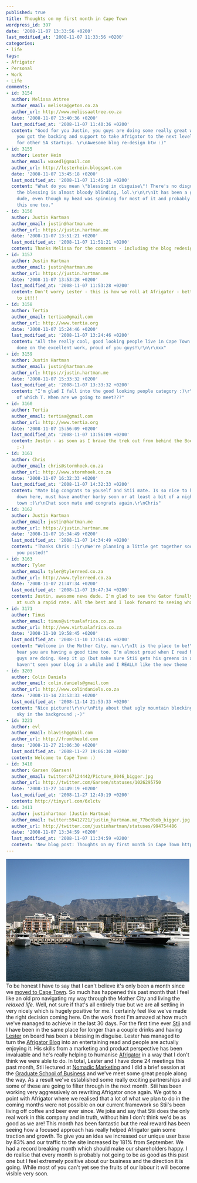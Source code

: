 ```yaml
---
published: true
title: Thoughts on my first month in Cape Town
wordpress_id: 397
date: '2008-11-07 13:33:56 +0200'
last_modified_at: '2008-11-07 11:33:56 +0200'
categories:
- life
tags:
- Afrigator
- Personal
- Work
- Life
comments:
- id: 3154
  author: Melissa Attree
  author_email: melissa@geton.co.za
  author_url: http://www.melissaattree.co.za
  date: '2008-11-07 13:40:36 +0200'
  last_modified_at: '2008-11-07 11:40:36 +0200'
  content: "Good for you Justin, you guys are doing some really great work. I'm glad
    you got the backing and support to take Afrigator to the next level, it's encouraging
    for other SA startups. \r\nAwesome blog re-design btw :)"
- id: 3155
  author: Lester Hein
  author_email: waxedl@gmail.com
  author_url: http://lesterhein.blogspot.com
  date: '2008-11-07 13:45:18 +0200'
  last_modified_at: '2008-11-07 11:45:18 +0200'
  content: "What do you mean \"blessing in disguise\"! There's no disguise here -
    the blessing is almost bloody blinding, lol.\r\n\r\nIt has been a great month
    dude, even though my head was spinning for most of it and probably will be for
    this one too."
- id: 3156
  author: Justin Hartman
  author_email: justin@hartman.me
  author_url: https://justin.hartman.me
  date: '2008-11-07 13:51:21 +0200'
  last_modified_at: '2008-11-07 11:51:21 +0200'
  content: Thanks Melissa for the comments - including the blog redesign :)
- id: 3157
  author: Justin Hartman
  author_email: justin@hartman.me
  author_url: https://justin.hartman.me
  date: '2008-11-07 13:53:28 +0200'
  last_modified_at: '2008-11-07 11:53:28 +0200'
  content: Don't worry Lester - this is how we roll at Afrigator - better get used
    to it!!!
- id: 3158
  author: Tertia
  author_email: tertiaa@gmail.com
  author_url: http://www.tertia.org
  date: '2008-11-07 15:24:46 +0200'
  last_modified_at: '2008-11-07 13:24:46 +0200'
  content: "All the really cool, good looking people live in Cape Town.  \r\n\r\n\r\nWell
    done on the excellent work, proud of you guys!\r\n\r\nxx"
- id: 3159
  author: Justin Hartman
  author_email: justin@hartman.me
  author_url: https://justin.hartman.me
  date: '2008-11-07 15:33:32 +0200'
  last_modified_at: '2008-11-07 13:33:32 +0200'
  content: "I'm glad I fall into the good looking people category :)\r\n\r\nSpeaking
    of which T. When are we going to meet???"
- id: 3160
  author: Tertia
  author_email: tertiaa@gmail.com
  author_url: http://www.tertia.org
  date: '2008-11-07 15:56:09 +0200'
  last_modified_at: '2008-11-07 13:56:09 +0200'
  content: Justin - as soon as I brave the trek out from behind the Boerie curtain
    ;-)
- id: 3161
  author: Chris
  author_email: chris@stormhoek.co.za
  author_url: http://www.stormhoek.co.za
  date: '2008-11-07 16:32:33 +0200'
  last_modified_at: '2008-11-07 14:32:33 +0200'
  content: "Mate big congrats to youself and Stii mate. Is so nice to have you guys
    down here, must have another barby soon or at least a bit of a night out on the
    town :)\r\nChat soon mate and congrats again.\r\nChris"
- id: 3162
  author: Justin Hartman
  author_email: justin@hartman.me
  author_url: https://justin.hartman.me
  date: '2008-11-07 16:34:49 +0200'
  last_modified_at: '2008-11-07 14:34:49 +0200'
  content: "Thanks Chris :)\r\nWe're planning a little get together soon. Will keep
    you posted!"
- id: 3163
  author: Tyler
  author_email: tyler@tylerreed.co.za
  author_url: http://www.tylerreed.co.za
  date: '2008-11-07 21:47:34 +0200'
  last_modified_at: '2008-11-07 19:47:34 +0200'
  content: Justin, awesome news dude. I'm glad to see the Gator finally taking off
    at such a rapid rate. All the best and I look forward to seeing what happens next.
- id: 3171
  author: Tinus
  author_email: tinus@virtualafrica.co.za
  author_url: http://www.virtualafrica.co.za
  date: '2008-11-10 19:58:45 +0200'
  last_modified_at: '2008-11-10 17:58:45 +0200'
  content: "Welcome in the Mother City, man.\r\nIt is the place to be!\r\nGlad to
    hear you are having a good time too. I'm almost proud when I read how well you
    guys are doing. Keep it up (but make sure Stii gets his greens in as well).\r\nI
    haven't seen your blog in a while and I REALLY like the new theme ..... very nice."
- id: 3203
  author: Colin Daniels
  author_email: colin.daniels@gmail.com
  author_url: http://www.colindaniels.co.za
  date: '2008-11-14 23:53:33 +0200'
  last_modified_at: '2008-11-14 21:53:33 +0200'
  content: "Nice picture!\r\n\r\nPity about that ugly mountain blocking that great
    sky in the background ;-)"
- id: 3221
  author: evl
  author_email: blavish@gmail.com
  author_url: http://fromtheold.com
  date: '2008-11-27 21:06:30 +0200'
  last_modified_at: '2008-11-27 19:06:30 +0200'
  content: Welcome to Cape Town :)
- id: 3410
  author: Garsen (Garsen)
  author_email: twitter:67124442/Picture_0046_bigger.jpg
  author_url: http://twitter.com/Garsen/statuses/1026295750
  date: '2008-11-27 14:49:19 +0200'
  last_modified_at: '2008-11-27 12:49:19 +0200'
  content: http://tinyurl.com/6xlctv
- id: 3411
  author: justinhartman (Justin Hartman)
  author_email: twitter:59412721/justin_hartman.me_77bc0beb_bigger.jpg
  author_url: http://twitter.com/justinhartman/statuses/994754486
  date: '2008-11-07 13:34:59 +0200'
  last_modified_at: '2008-11-07 11:34:59 +0200'
  content: 'New blog post: Thoughts on my first month in Cape Town http://tinyurl.com/6xlctv'
---
```

<img src="/assets/images/uploads/2008/11/2956110702_0fa0d13278.jpg" alt="" />
To be honest I have to say that I can't believe it's only been a month since we <a href="/2008/10/16/moving-to-the-mother-city/">moved to Cape Town</a>. So much has happened this past month that I feel like an old pro navigating my way through the Mother City and living the <em>relaxed life</em>.
Well, not sure if that's all entirely true but we are all settling in very nicely which is hugely positive for me. I certainly feel like we've made the right decision coming here.
On the work front I'm amazed at how much we've managed to achieve in the last 30 days. For the first time ever <a href="http://stii.co.za">Stii</a> and I have been in the same place for longer than a couple drinks and having <a href="http://lesterhein.blogspot.com/">Lester</a> on board has been a blessing in disguise.
Lester has managed to turn the <a href="http://blog.afrigator.com">Afrigator Blog</a> into an entertaining read and people are actually enjoying it. His skills from a marketing and product perspective has been invaluable and he's really helping to humanise <a href="http://afrigator.com">Afrigator</a> in a way that I don't think we were able to do.
In total, Lester and I have done 24 meetings this past month, Stii lectured at <a href="http://gsbexecedblog.uct.ac.za/nomadicmarketing/">Nomadic Marketing</a> and I did a brief session at the <a href="http://gsbexecedblog.uct.ac.za/">Graduate School of Business</a> and we've meet some great people along the way. As a result we've established some really exciting partnerships and some of these are going to filter through in the next month.
Stii has been working very aggressively on rewriting Afrigator once again. We got to a point with Afrigator where we realised that a lot of what we plan to do in the coming months were not possible on our current framework so Stii's been living off coffee and beer ever since. We joke and say that Stii does the only real work in this company and in truth, without him I don't think we'd be as good as we are!
This month has been fantastic but the real reward has been seeing how a focused approach has really helped Afrigator gain some traction and growth. To give you an idea we increased our unique user base by 83% and our traffic to the site increased by 181% from September. We had a record breaking month which should make our shareholders happy.
I do realise that every month is probably not going to be as good as this past one but I feel extremely positive about our business and the direction it is going. While most of you can't yet see the fruits of our labour it will become visible very soon.
